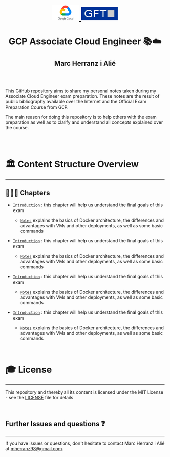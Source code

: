 <div>
<h1 align="center"; style="font-size:30px">
  <br>
  <a href="https://hpai.bsc.es/"> 
      <img src="../../Images/Logos/logo-gcp.png" alt="UB Logo" width="17%">
      <img src="../../Images/Logos/logo-gft.jpg" alt="GFT Logo" width="23%">
</a>

<h1 align = "center">
    GCP Associate Cloud Engineer
     📚☁️
</h1>

<h2 align="center">
  Marc Herranz i Alié
</h2>

<br></br>

</div>

This GitHub repository aims to share my personal notes taken during my Associate Cloud Engineer exam preparation. These notes are the result of public bibliography available over the Internet and the Official Exam Preparation Course from GCP.

The main reason for doing this repository is to help others with the exam preparation as well as to clarify and understand all concepts explained over the course.

<br></br>

# 🏛 Content Structure Overview

---

## 🧑🏼‍💻 Chapters

- [`Introduction`](Introduction) : this chapter will help us understand the final goals of this exam

  - [`Notes`](Docker/Basics%20of%20Docker/README.md) explains the basics of Docker architecture, the differences and advantages with VMs and other deployments, as well as some basic commands

- [`Introduction`](Introduction) : this chapter will help us understand the final goals of this exam

  - [`Notes`](Docker/Basics%20of%20Docker/README.md) explains the basics of Docker architecture, the differences and advantages with VMs and other deployments, as well as some basic commands

- [`Introduction`](Introduction) : this chapter will help us understand the final goals of this exam

  - [`Notes`](Docker/Basics%20of%20Docker/README.md) explains the basics of Docker architecture, the differences and advantages with VMs and other deployments, as well as some basic commands

- [`Introduction`](Introduction) : this chapter will help us understand the final goals of this exam
  - [`Notes`](Docker/Basics%20of%20Docker/README.md) explains the basics of Docker architecture, the differences and advantages with VMs and other deployments, as well as some basic commands

<br>

# 🎓 License

---

This repository and thereby all its content is licensed under the MIT License - see the [LICENSE](../../LICENSE) file for details

<br>

## Further Issues and questions ❓

---

If you have issues or questions, don't hesitate to contact Marc Herranz i Alié at [mherranz98@gmail.com](mailto:mherranz98@gmail.com).
